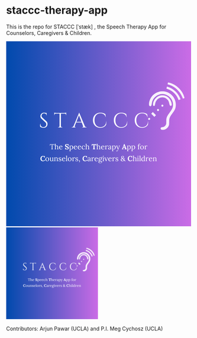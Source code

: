 # staccc-therapy-app

This is the repo for STACCC [ˈstæk] , the Speech Therapy App for Counselors, Caregivers & Children.

![alt text](https://github.com/spoglab-ucla/staccc-therapy-app/blob/main/stacclogo.png)
<img src="https://github.com/spoglab-ucla/staccc-therapy-app/blob/main/stacclogo.png" width="248">

Contributors: Arjun Pawar (UCLA) and P.I. Meg Cychosz (UCLA)
